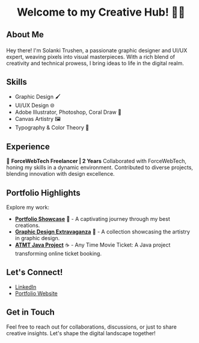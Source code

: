 # <p align="center"> Welcome to my Creative Hub! 🎨✨ </p>

## <p>  About Me <br>
Hey there! I'm Solanki Trushen, a passionate graphic designer and UI/UX expert, weaving pixels into visual masterpieces. With a rich blend of creativity and technical prowess, I bring ideas to life in the digital realm.</p>

## Skills
- Graphic Design 🖌️
- UI/UX Design 🌐
- Adobe Illustrator, Photoshop, Coral Draw 🎨
- Canvas Artistry 🖼️
- Typography & Color Theory 🌈

## Experience
🚀 **ForceWebTech Freelancer | 2 Years**
Collaborated with ForceWebTech, honing my skills in a dynamic environment. Contributed to diverse projects, blending innovation with design excellence.

## Portfolio Highlights
Explore my work:
- [**Portfolio Showcase**](https://solanki-trushen.netlify.app/) 🌟 - A captivating journey through my best creations.
- [**Graphic Design Extravaganza**](https://github.com/trushengitdevloper/Designs) 🎨 - A collection showcasing the artistry in graphic design.
- [**ATMT Java Project**](https://github.com/trushengitdevloper/ATMT-in-java) ☕ - Any Time Movie Ticket: A Java project transforming online ticket booking.

## Let's Connect!
- [LinkedIn](https://www.linkedin.com/in/solanki-trushen-874349248/)
- [Portfolio Website](https://solanki-trushen.netlify.app/)

## Get in Touch
Feel free to reach out for collaborations, discussions, or just to share creative insights. Let's shape the digital landscape together!

